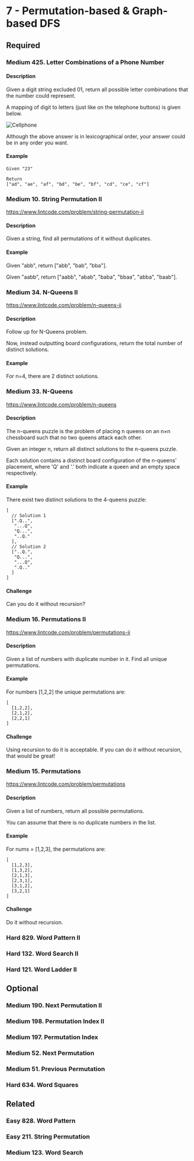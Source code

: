 # 7 - Permutation-based & Graph-based DFS

## Required

### Medium  425. Letter Combinations of a Phone Number

#### Description
Given a digit string excluded 01, return all possible letter combinations that the number could represent.

A mapping of digit to letters (just like on the telephone buttons) is given below.

![Cellphone](https://github.com/porrychen/algorithm/blob/master/7%20-%20Permutation-based%20&%20Graph-based%20DFS/425-Telephone-keypad.png?raw=true)

Although the above answer is in lexicographical order, your answer could be in any order you want.

#### Example
    Given "23"

    Return
    ["ad", "ae", "af", "bd", "be", "bf", "cd", "ce", "cf"]

### Medium  10. String Permutation II
https://www.lintcode.com/problem/string-permutation-ii

#### Description
Given a string, find all permutations of it without duplicates.

#### Example
Given "abb", return ["abb", "bab", "bba"].

Given "aabb", return ["aabb", "abab", "baba", "bbaa", "abba", "baab"].

### Medium  34. N-Queens II
https://www.lintcode.com/problem/n-queens-ii

#### Description
Follow up for N-Queens problem.

Now, instead outputting board configurations, return the total number of distinct solutions.

#### Example
For n=4, there are 2 distinct solutions.

### Medium  33. N-Queens
https://www.lintcode.com/problem/n-queens

#### Description
The n-queens puzzle is the problem of placing n queens on an n×n chessboard such that no two queens attack each other.

Given an integer n, return all distinct solutions to the n-queens puzzle.

Each solution contains a distinct board configuration of the n-queens' placement, where 'Q' and '.' both indicate a queen and an empty space respectively.

#### Example
There exist two distinct solutions to the 4-queens puzzle:

    [
      // Solution 1
      [".Q..",
       "...Q",
       "Q...",
       "..Q."
      ],
      // Solution 2
      ["..Q.",
       "Q...",
       "...Q",
       ".Q.."
      ]
    ]

#### Challenge
Can you do it without recursion?

### Medium  16. Permutations II
https://www.lintcode.com/problem/permutations-ii

#### Description
Given a list of numbers with duplicate number in it. Find all unique permutations.

#### Example
For numbers [1,2,2] the unique permutations are:

    [
      [1,2,2],
      [2,1,2],
      [2,2,1]
    ]

#### Challenge
Using recursion to do it is acceptable. If you can do it without recursion, that would be great!

### Medium  15. Permutations
https://www.lintcode.com/problem/permutations

#### Description
Given a list of numbers, return all possible permutations.

You can assume that there is no duplicate numbers in the list.

#### Example
For nums = [1,2,3], the permutations are:

    [
      [1,2,3],
      [1,3,2],
      [2,1,3],
      [2,3,1],
      [3,1,2],
      [3,2,1]
    ]

#### Challenge
Do it without recursion.

### Hard  829. Word Pattern II
### Hard  132. Word Search II
### Hard  121. Word Ladder II

## Optional

### Medium  190. Next Permutation II
### Medium  198. Permutation Index II
### Medium  197. Permutation Index
### Medium  52. Next Permutation
### Medium  51. Previous Permutation
### Hard  634. Word Squares

## Related

### Easy  828. Word Pattern
### Easy  211. String Permutation
### Medium  123. Word Search
